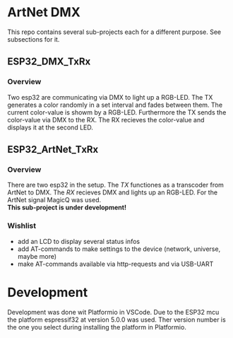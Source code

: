 # ArtNet DMX
This repo contains several sub-projects each for a different purpose. See subsections for it.

## ESP32_DMX_TxRx
### Overview
Two esp32 are communicating via DMX to light up a RGB-LED. The TX generates a color randomly in a set interval and fades between them. The current color-value is showm by a RGB-LED. Furthermore the TX sends the color-value via DMX to the RX. The RX recieves the color-value and displays it at the second LED.

## ESP32_ArtNet_TxRx
### Overview
There are two esp32 in the setup. The _TX_ functiones as a transcoder from ArtNet to DMX. The _RX_ recieves DMX and lights up an RGB-LED. For the ArtNet signal MagicQ was used. <br> __This sub-project is under development!__

### Wishlist
- add an LCD to display several status infos
- add AT-commands to make settings to the device (network, universe, maybe more)
- make AT-commands available via http-requests and via USB-UART

# Development
Development was done wit Platformio in VSCode. Due to the ESP32 mcu the platform espressif32 at version 5.0.0 was used. Ther version number is the one you select during installing the platform in Platformio. 
